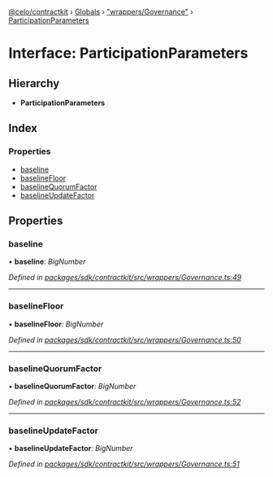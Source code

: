 [@celo/contractkit](../README.md) › [Globals](../globals.md) › ["wrappers/Governance"](../modules/_wrappers_governance_.md) › [ParticipationParameters](_wrappers_governance_.participationparameters.md)

# Interface: ParticipationParameters

## Hierarchy

* **ParticipationParameters**

## Index

### Properties

* [baseline](_wrappers_governance_.participationparameters.md#baseline)
* [baselineFloor](_wrappers_governance_.participationparameters.md#baselinefloor)
* [baselineQuorumFactor](_wrappers_governance_.participationparameters.md#baselinequorumfactor)
* [baselineUpdateFactor](_wrappers_governance_.participationparameters.md#baselineupdatefactor)

## Properties

###  baseline

• **baseline**: *BigNumber*

*Defined in [packages/sdk/contractkit/src/wrappers/Governance.ts:49](https://github.com/celo-org/celo-monorepo/blob/contractkit-v1.2.2/packages/sdk/contractkit/src/wrappers/Governance.ts#L49)*

___

###  baselineFloor

• **baselineFloor**: *BigNumber*

*Defined in [packages/sdk/contractkit/src/wrappers/Governance.ts:50](https://github.com/celo-org/celo-monorepo/blob/contractkit-v1.2.2/packages/sdk/contractkit/src/wrappers/Governance.ts#L50)*

___

###  baselineQuorumFactor

• **baselineQuorumFactor**: *BigNumber*

*Defined in [packages/sdk/contractkit/src/wrappers/Governance.ts:52](https://github.com/celo-org/celo-monorepo/blob/contractkit-v1.2.2/packages/sdk/contractkit/src/wrappers/Governance.ts#L52)*

___

###  baselineUpdateFactor

• **baselineUpdateFactor**: *BigNumber*

*Defined in [packages/sdk/contractkit/src/wrappers/Governance.ts:51](https://github.com/celo-org/celo-monorepo/blob/contractkit-v1.2.2/packages/sdk/contractkit/src/wrappers/Governance.ts#L51)*
